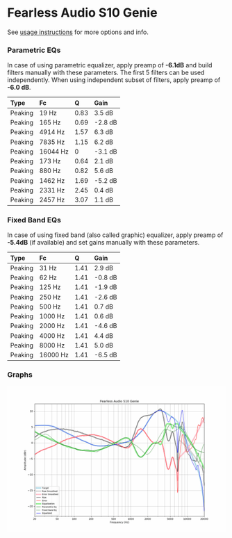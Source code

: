 # Fearless Audio S10 Genie
See [usage instructions](https://github.com/jaakkopasanen/AutoEq#usage) for more options and info.

### Parametric EQs
In case of using parametric equalizer, apply preamp of **-6.1dB** and build filters manually
with these parameters. The first 5 filters can be used independently.
When using independent subset of filters, apply preamp of **-6.0 dB**.

| Type    | Fc       |    Q | Gain    |
|:--------|:---------|:-----|:--------|
| Peaking | 19 Hz    | 0.83 | 3.5 dB  |
| Peaking | 165 Hz   | 0.69 | -2.8 dB |
| Peaking | 4914 Hz  | 1.57 | 6.3 dB  |
| Peaking | 7835 Hz  | 1.15 | 6.2 dB  |
| Peaking | 16044 Hz | 0    | -3.1 dB |
| Peaking | 173 Hz   | 0.64 | 2.1 dB  |
| Peaking | 880 Hz   | 0.82 | 5.6 dB  |
| Peaking | 1462 Hz  | 1.69 | -5.2 dB |
| Peaking | 2331 Hz  | 2.45 | 0.4 dB  |
| Peaking | 2457 Hz  | 3.07 | 1.1 dB  |

### Fixed Band EQs
In case of using fixed band (also called graphic) equalizer, apply preamp of **-5.4dB**
(if available) and set gains manually with these parameters.

| Type    | Fc       |    Q | Gain    |
|:--------|:---------|:-----|:--------|
| Peaking | 31 Hz    | 1.41 | 2.9 dB  |
| Peaking | 62 Hz    | 1.41 | -0.8 dB |
| Peaking | 125 Hz   | 1.41 | -1.9 dB |
| Peaking | 250 Hz   | 1.41 | -2.6 dB |
| Peaking | 500 Hz   | 1.41 | 0.7 dB  |
| Peaking | 1000 Hz  | 1.41 | 0.6 dB  |
| Peaking | 2000 Hz  | 1.41 | -4.6 dB |
| Peaking | 4000 Hz  | 1.41 | 4.4 dB  |
| Peaking | 8000 Hz  | 1.41 | 5.0 dB  |
| Peaking | 16000 Hz | 1.41 | -6.5 dB |

### Graphs
![](./Fearless%20Audio%20S10%20Genie.png)